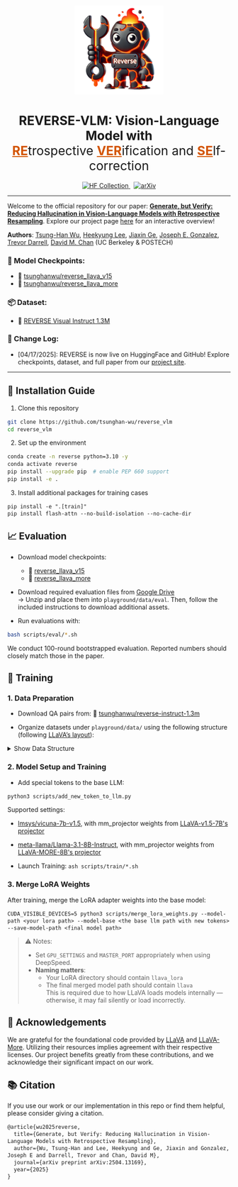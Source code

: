 <div align="center">
  <img src="assets/logo.png" width="200" height="200">

  <h1>REVERSE-VLM:
    Vision-Language Model with <br>
    <span style="font-weight: normal;">
      <span style="color:#d35400; text-decoration: underline; font-weight: bold;">RE</span>trospective 
      <span style="color:#d35400; text-decoration: underline; font-weight: bold;">VER</span>ification and 
      <span style="color:#d35400; text-decoration: underline; font-weight: bold;">SE</span>lf-correction
    </span>
  </h1>

  <p>
    <a href="https://huggingface.co/collections/tsunghanwu/reverse-67f410b5d147edf2ed7817ae">
      <img src="https://img.shields.io/badge/HuggingFace-Collection-orange?logo=huggingface&logoColor=white" alt="HF Collection" />
    </a>
    &nbsp;
    <a href="https://arxiv.org/abs/2504.13169">
      <img src="https://img.shields.io/badge/arXiv-2504.13169-b31b1b.svg" alt="arXiv" />
    </a>
  </p>

</div>

---

Welcome to the official repository for our paper: [**Generate, but Verify: Reducing Hallucination in Vision-Language Models with Retrospective Resampling**](https://arxiv.org/abs/2504.13169). Explore our project page [here](https://reverse-vlm.github.io/) for an interactive overview!

**Authors**: [Tsung-Han Wu](https://tsunghan-wu.github.io/), [Heekyung Lee](https://linkedin.com/in/heekyung-lee-624753289), [Jiaxin Ge](https://jiaxin.ge), [Joseph E. Gonzalez](https://people.eecs.berkeley.edu/~jegonzal/), [Trevor Darrell](https://people.eecs.berkeley.edu/~trevor/), [David M. Chan](https://dchan.cc/) (UC Berkeley & POSTECH)

### 🔗 Model Checkpoints:
- 🤗 [tsunghanwu/reverse_llava_v15](https://huggingface.co/tsunghanwu/reverse_llava_v15)  
- 🤗 [tsunghanwu/reverse_llava_more](https://huggingface.co/tsunghanwu/reverse_llava_more)

### 📦 Dataset:
- 🧾 [REVERSE Visual Instruct 1.3M](https://huggingface.co/datasets/tsunghanwu/reverse-instruct-1.3m)

### 📄 Change Log:
- [04/17/2025]: REVERSE is now live on HuggingFace and GitHub! Explore checkpoints, dataset, and full paper from our <a href="https://reverse-vlm.github.io/">project site</a>.

---

## :wrench: Installation Guide

1. Clone this repository
```bash
git clone https://github.com/tsunghan-wu/reverse_vlm
cd reverse_vlm
```

2. Set up the environment

```bash
conda create -n reverse python=3.10 -y
conda activate reverse
pip install --upgrade pip  # enable PEP 660 support
pip install -e .
```

3. Install additional packages for training cases
```
pip install -e ".[train]"
pip install flash-attn --no-build-isolation --no-cache-dir
```

## 📈 Evaluation

- Download model checkpoints:  
  - 🤗 [reverse_llava_v15](https://huggingface.co/tsunghanwu/reverse_llava_v15)  
  - 🤗 [reverse_llava_more](https://huggingface.co/tsunghanwu/reverse_llava_more)

- Download required evaluation files from [Google Drive](https://drive.google.com/file/d/1gdGFNFUAe09dAObVK3Riyr-4ejxYqMSt/view?usp=sharing)  
  → Unzip and place them into `playground/data/eval`. Then, follow the included instructions to download additional assets.

- Run evaluations with:

```bash
bash scripts/eval/*.sh
```

We conduct 100-round bootstrapped evaluation. Reported numbers should closely match those in the paper.

## 🚀 Training

### 1. Data Preparation

- Download QA pairs from: 🤗 [tsunghanwu/reverse-instruct-1.3m](https://huggingface.co/datasets/tsunghanwu/reverse-instruct-1.3m)  

- Organize datasets under `playground/data/` using the following structure (following [LLaVA’s layout](https://github.com/haotian-liu/LLaVA?tab=readme-ov-file#visual-instruction-tuning)):

<details>
    <summary>Show Data Structure</summary>
    <pre>
playground/data/
├── coco
│   ├── annotations
│   ├── test2017
│   ├── train2017
│   └── val2017
├── gqa
│   └── images
├── ocr_vqa
│   └── images
├── share_textvqa
│   └── images
├── textvqa
│   └── train_images
└── vg
    ├── VG_100K
    └── VG_100K_2
    </pre>
</details>

### 2. Model Setup and Training

- Add special tokens to the base LLM:

```bash
python3 scripts/add_new_token_to_llm.py
```

Supported settings:
- [lmsys/vicuna-7b-v1.5](https://huggingface.co/lmsys/vicuna-7b-v1.5), with mm_projector weights from [LLaVA-v1.5-7B's projector](https://huggingface.co/liuhaotian/llava-v1.5-mlp2x-336px-pretrain-vicuna-7b-v1.5)
- [meta-llama/Llama-3.1-8B-Instruct](https://huggingface.co/meta-llama/Llama-3.1-8B-Instruct), with mm_projector weights from [LLaVA-MORE-8B's projector](https://huggingface.co/aimagelab/LLaVA_MORE-llama_3_1-8B-pretrain)

- Launch Training: `ash scripts/train/*.sh`

### 3. Merge LoRA Weights
After training, merge the LoRA adapter weights into the base model:

```
CUDA_VISIBLE_DEVICES=5 python3 scripts/merge_lora_weights.py --model-path <your lora path> --model-base <the base llm path with new tokens> --save-model-path <final model path>
```

> ⚠️ Notes:  
> - Set `GPU_SETTINGS` and `MASTER_PORT` appropriately when using DeepSpeed.  
> - **Naming matters**:  
>   - Your LoRA directory should contain `llava_lora`  
>   - The final merged model path should contain `llava`  
>   This is required due to how LLaVA loads models internally — otherwise, it may fail silently or load incorrectly.



## 🙏  Acknowledgements

We are grateful for the foundational code provided by [LLaVA](https://github.com/haotian-liu/LLaVA) and [LLaVA-More](https://github.com/aimagelab/LLaVA-MORE). Utilizing their resources implies agreement with their respective licenses. Our project benefits greatly from these contributions, and we acknowledge their significant impact on our work. 

## 📚 Citation

If you use our work or our implementation in this repo or find them helpful, please consider giving a citation.
```
@article{wu2025reverse,
  title={Generate, but Verify: Reducing Hallucination in Vision-Language Models with Retrospective Resampling},
  author={Wu, Tsung-Han and Lee, Heekyung and Ge, Jiaxin and Gonzalez, Joseph E and Darrell, Trevor and Chan, David M},
  journal={arXiv preprint arXiv:2504.13169},
  year={2025}
}
```
